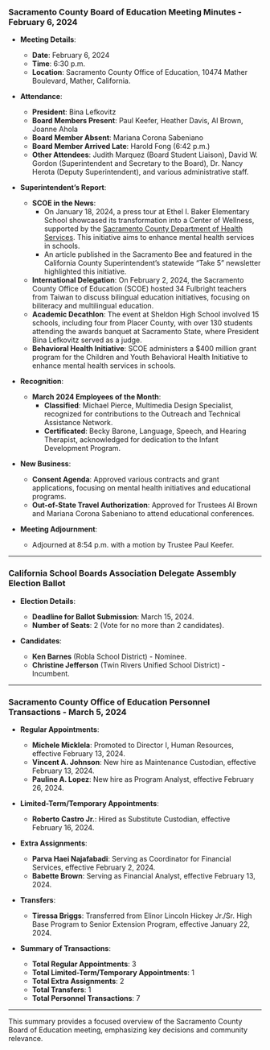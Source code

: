 ### Sacramento County Board of Education Meeting Minutes - February 6, 2024

- **Meeting Details**:
  - **Date**: February 6, 2024
  - **Time**: 6:30 p.m.
  - **Location**: Sacramento County Office of Education, 10474 Mather Boulevard, Mather, California.

- **Attendance**:
  - **President**: Bina Lefkovitz
  - **Board Members Present**: Paul Keefer, Heather Davis, Al Brown, Joanne Ahola
  - **Board Member Absent**: Mariana Corona Sabeniano
  - **Board Member Arrived Late**: Harold Fong (6:42 p.m.)
  - **Other Attendees**: Judith Marquez (Board Student Liaison), David W. Gordon (Superintendent and Secretary to the Board), Dr. Nancy Herota (Deputy Superintendent), and various administrative staff.

- **Superintendent’s Report**:
  - **SCOE in the News**:
    - On January 18, 2024, a press tour at Ethel I. Baker Elementary School showcased its transformation into a Center of Wellness, supported by the [Sacramento County Department of Health Services](https://www.saccounty.gov/health/Pages/default.aspx). This initiative aims to enhance mental health services in schools.
    - An article published in the Sacramento Bee and featured in the California County Superintendent’s statewide “Take 5” newsletter highlighted this initiative.
  - **International Delegation**: On February 2, 2024, the Sacramento County Office of Education (SCOE) hosted 34 Fulbright teachers from Taiwan to discuss bilingual education initiatives, focusing on biliteracy and multilingual education.
  - **Academic Decathlon**: The event at Sheldon High School involved 15 schools, including four from Placer County, with over 130 students attending the awards banquet at Sacramento State, where President Bina Lefkovitz served as a judge.
  - **Behavioral Health Initiative**: SCOE administers a $400 million grant program for the Children and Youth Behavioral Health Initiative to enhance mental health services in schools.

- **Recognition**:
  - **March 2024 Employees of the Month**:
    - **Classified**: Michael Pierce, Multimedia Design Specialist, recognized for contributions to the Outreach and Technical Assistance Network.
    - **Certificated**: Becky Barone, Language, Speech, and Hearing Therapist, acknowledged for dedication to the Infant Development Program.

- **New Business**:
  - **Consent Agenda**: Approved various contracts and grant applications, focusing on mental health initiatives and educational programs.
  - **Out-of-State Travel Authorization**: Approved for Trustees Al Brown and Mariana Corona Sabeniano to attend educational conferences.

- **Meeting Adjournment**:
  - Adjourned at 8:54 p.m. with a motion by Trustee Paul Keefer.

---

### California School Boards Association Delegate Assembly Election Ballot

- **Election Details**:
  - **Deadline for Ballot Submission**: March 15, 2024.
  - **Number of Seats**: 2 (Vote for no more than 2 candidates).

- **Candidates**:
  - **Ken Barnes** (Robla School District) - Nominee.
  - **Christine Jefferson** (Twin Rivers Unified School District) - Incumbent.

---

### Sacramento County Office of Education Personnel Transactions - March 5, 2024

- **Regular Appointments**:
  - **Michele Micklela**: Promoted to Director I, Human Resources, effective February 13, 2024.
  - **Vincent A. Johnson**: New hire as Maintenance Custodian, effective February 13, 2024.
  - **Pauline A. Lopez**: New hire as Program Analyst, effective February 26, 2024.

- **Limited-Term/Temporary Appointments**:
  - **Roberto Castro Jr.**: Hired as Substitute Custodian, effective February 16, 2024.

- **Extra Assignments**:
  - **Parva Haei Najafabadi**: Serving as Coordinator for Financial Services, effective February 2, 2024.
  - **Babette Brown**: Serving as Financial Analyst, effective February 13, 2024.

- **Transfers**:
  - **Tiressa Briggs**: Transferred from Elinor Lincoln Hickey Jr./Sr. High Base Program to Senior Extension Program, effective January 22, 2024.

- **Summary of Transactions**:
  - **Total Regular Appointments**: 3
  - **Total Limited-Term/Temporary Appointments**: 1
  - **Total Extra Assignments**: 2
  - **Total Transfers**: 1
  - **Total Personnel Transactions**: 7

--- 

This summary provides a focused overview of the Sacramento County Board of Education meeting, emphasizing key decisions and community relevance.
